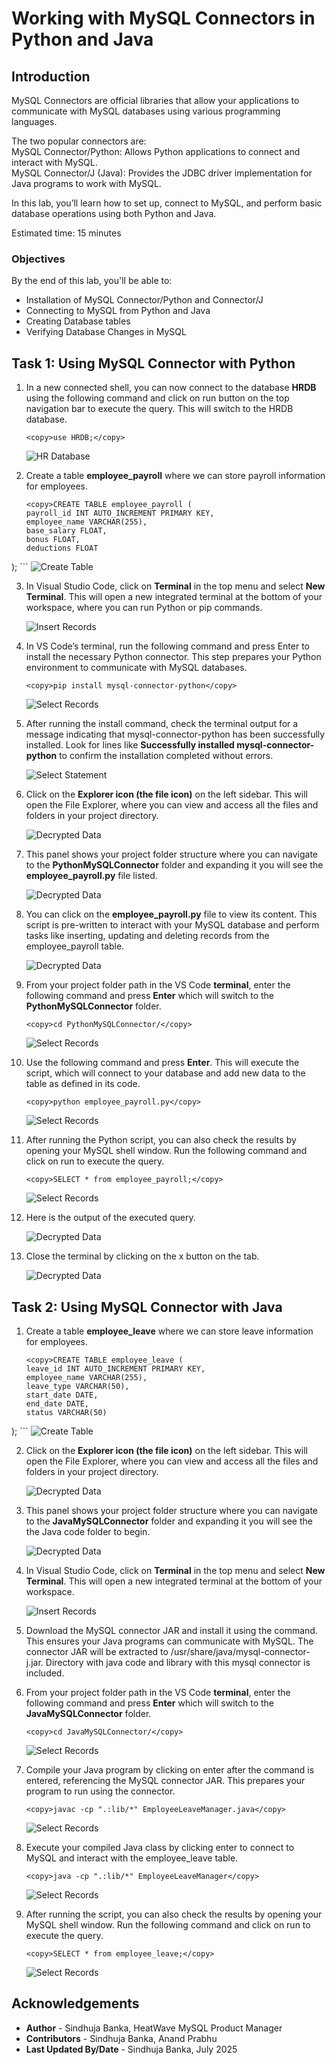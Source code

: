 # Working with MySQL Connectors in Python and Java

## Introduction

MySQL Connectors are official libraries that allow your applications to communicate with MySQL databases using various programming languages.  

The two popular connectors are:  
MySQL Connector/Python: Allows Python applications to connect and interact with MySQL.  
MySQL Connector/J (Java): Provides the JDBC driver implementation for Java programs to work with MySQL.

In this lab, you’ll learn how to set up, connect to MySQL, and perform basic database operations using both Python and Java.

Estimated time: 15 minutes

### Objectives

By the end of this lab, you'll be able to:

* Installation of MySQL Connector/Python and Connector/J
* Connecting to MySQL from Python and Java
* Creating Database tables
* Verifying Database Changes in MySQL

## Task 1: Using MySQL Connector with Python

1. In a new connected shell, you can now connect to the database **HRDB** using the following command and click on run button on the top navigation bar to execute the query. This will switch to the HRDB database.

     ```
     <copy>use HRDB;</copy>
     ```
     ![HR Database](./images/hr-db.png " ")

2. Create a table **employee_payroll** where we can store payroll information for employees.
     ```
     <copy>CREATE TABLE employee_payroll (
    payroll_id INT AUTO_INCREMENT PRIMARY KEY,
    employee_name VARCHAR(255),
    base_salary FLOAT,
    bonus FLOAT,
    deductions FLOAT
);</copy>
     ```
     ![Create Table](./images/employee-payroll-table.png " ")

3. In Visual Studio Code, click on **Terminal** in the top menu and select **New Terminal**. This will open a new integrated terminal at the bottom of your workspace, where you can run Python or pip commands.

     ![Insert Records](./images/new-terminal.png " ")

4. In VS Code’s terminal, run the following command and press Enter to install the necessary Python connector. This step prepares your Python environment to communicate with MySQL databases.

     ```
     <copy>pip install mysql-connector-python</copy>
     ```
     ![Select Records](./images/pip-install-python.png " ")

5. After running the install command, check the terminal output for a message indicating that mysql-connector-python has been successfully installed. Look for lines like **Successfully installed mysql-connector-python** to confirm the installation completed without errors.

     ![Select Statement](./images/python-installation.png " ")

6. Click on the **Explorer icon (the file icon)** on the left sidebar. This will open the File Explorer, where you can view and access all the files and folders in your project directory.

    ![Decrypted Data](./images/file-explorer.png " ")

7. This panel shows your project folder structure where you can navigate to the **PythonMySQLConnector** folder and expanding it you will see the **employee\_payroll.py** file listed.

    ![Decrypted Data](./images/employee-payroll-py.png " ")

8. You can click on the **employee\_payroll.py** file to view its content. This script is pre-written to interact with your MySQL database and perform tasks like inserting, updating and deleting records from the employee_payroll table.

    ![Decrypted Data](./images/expand-script.png " ")

9. From your project folder path in the VS Code **terminal**, enter the following command and press **Enter** which will switch to the **PythonMySQLConnector** folder.
     ```
     <copy>cd PythonMySQLConnector/</copy>
     ```
     ![Select Records](./images/python-run.png " ")

10. Use the following command and press **Enter**. This will execute the script, which will connect to your database and add new data to the table as defined in its code.

     ```
     <copy>python employee_payroll.py</copy>
     ```
     ![Select Records](./images/python-insert.png " ")

11. After running the Python script, you can also check the results by opening your MySQL shell window. Run the following command and click on run to execute the query.

     ```
     <copy>SELECT * from employee_payroll;</copy>
     ```
     ![Select Records](./images/select-python-records.png " ")

12. Here is the output of the executed query.

    ![Decrypted Data](./images/python-output.png " ")

13. Close the terminal by clicking on the x button on the tab.

    ![Decrypted Data](./images/close-terminal.png " ")

## Task 2: Using MySQL Connector with Java

1. Create a table **employee_leave** where we can store leave information for employees.
     ```
     <copy>CREATE TABLE employee_leave (
    leave_id INT AUTO_INCREMENT PRIMARY KEY,
    employee_name VARCHAR(255),
    leave_type VARCHAR(50),
    start_date DATE,
    end_date DATE,
    status VARCHAR(50)
);</copy>
     ```
     ![Create Table](./images/employee-leave-table.png " ")

2. Click on the **Explorer icon (the file icon)** on the left sidebar. This will open the File Explorer, where you can view and access all the files and folders in your project directory.

    ![Decrypted Data](./images/file-explorer-java.png " ")

3. This panel shows your project folder structure where you can navigate to the **JavaMySQLConnector** folder and expanding it you will see the the Java code folder to begin.

    ![Decrypted Data](./images/java-folder.png " ")

4. In Visual Studio Code, click on **Terminal** in the top menu and select **New Terminal**. This will open a new integrated terminal at the bottom of your workspace.

     ![Insert Records](./images/new-terminal.png " ")

5. Download the MySQL connector JAR and install it using the command. This ensures your Java programs can communicate with MySQL. The connector JAR will be extracted to /usr/share/java/mysql-connector-j.jar. Directory with java code and library with this mysql connector is included.

     <!-- ```
     <copy>sudo rpm -ivh mysql-connector-j-9.4.0-1.el9.noarch.rpm</copy>
     ```
     ![Select Records](./images/java-install.png " ") -->

6. From your project folder path in the VS Code **terminal**, enter the following command and press **Enter** which will switch to the **JavaMySQLConnector** folder.
     ```
     <copy>cd JavaMySQLConnector/</copy>
     ```
     ![Select Records](./images/java-run.png " ")

7. Compile your Java program by clicking on enter after the command is entered, referencing the MySQL connector JAR. This prepares your program to run using the connector.

     ```
     <copy>javac -cp ".:lib/*" EmployeeLeaveManager.java</copy>
     ```
     ![Select Records](./images/javac-compile.png " ")

8. Execute your compiled Java class by clicking enter to connect to MySQL and interact with the employee_leave table.

     ```
     <copy>java -cp ".:lib/*" EmployeeLeaveManager</copy>
     ```
     ![Select Records](./images/java-function-run.png " ")

9. After running the script, you can also check the results by opening your MySQL shell window. Run the following command and click on run to execute the query.

     ```
     <copy>SELECT * from employee_leave;</copy>
     ```
     ![Select Records](./images/select-java-records.png " ")

## Acknowledgements

* **Author** - Sindhuja Banka, HeatWave MySQL Product Manager
* **Contributors** - Sindhuja Banka, Anand Prabhu
* **Last Updated By/Date** - Sindhuja Banka, July 2025
